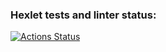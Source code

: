 ### Hexlet tests and linter status:
[![Actions Status](https://github.com/mikheyev9/python-django-developer-project-52/actions/workflows/hexlet-check.yml/badge.svg)](https://github.com/mikheyev9/python-django-developer-project-52/actions)